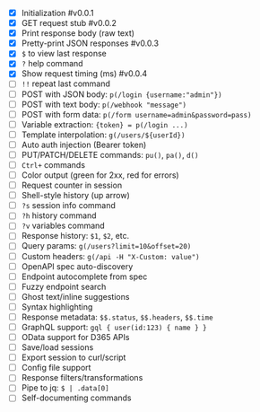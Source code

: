 - [x] Initialization #v0.0.1
- [x] GET request stub #v0.0.2
- [x] Print response body (raw text)
- [x] Pretty-print JSON responses #v0.0.3
- [x] `$` to view last response
- [x] `?` help command
- [x] Show request timing (ms) #v0.0.4
- [ ] `!!` repeat last command
- [ ] POST with JSON body: `p(/login {username:"admin"})`
- [ ] POST with text body: `p(/webhook "message")`
- [ ] POST with form data: `p(/form username=admin&password=pass)`
- [ ] Variable extraction: `{token} = p(/login ...)`
- [ ] Template interpolation: `g(/users/${userId})`
- [ ] Auto auth injection (Bearer token)
- [ ] PUT/PATCH/DELETE commands: `pu()`, `pa()`, `d()`
- [ ] `Ctrl+` commands
- [ ] Color output (green for 2xx, red for errors)
- [ ] Request counter in session
- [ ] Shell-style history (up arrow)
- [ ] `?s` session info command
- [ ] `?h` history command
- [ ] `?v` variables command
- [ ] Response history: `$1`, `$2`, etc.
- [ ] Query params: `g(/users?limit=10&offset=20)`
- [ ] Custom headers: `g(/api -H "X-Custom: value")`
- [ ] OpenAPI spec auto-discovery
- [ ] Endpoint autocomplete from spec
- [ ] Fuzzy endpoint search
- [ ] Ghost text/inline suggestions
- [ ] Syntax highlighting
- [ ] Response metadata: `$$.status`, `$$.headers`, `$$.time`
- [ ] GraphQL support: `gql { user(id:123) { name } }`
- [ ] OData support for D365 APIs
- [ ] Save/load sessions
- [ ] Export session to curl/script
- [ ] Config file support
- [ ] Response filters/transformations
- [ ] Pipe to jq: `$ | .data[0]`
- [ ] Self-documenting commands
